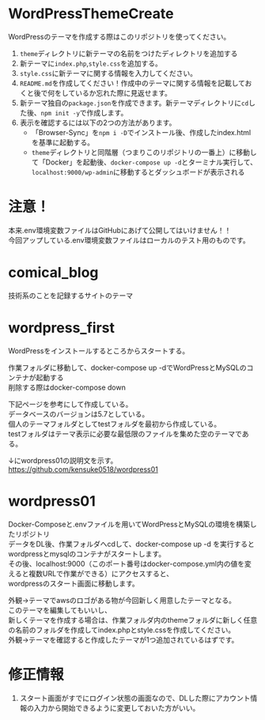 # WordPressThemeCreate
WordPressのテーマを作成する際はこのリポジトリを使ってください。  
1. `theme`ディレクトリに新テーマの名前をつけたディレクトリを追加する
2. 新テーマに`index.php`,`style.css`を追加する。
3. `style.css`に新テーマに関する情報を入力してください。
4. `README.md`を作成してください！作成中のテーマに関する情報を記載しておくと後で何をしているか忘れた際に見返せます。
4. 新テーマ独自の`package.json`を作成できます。新テーマディレクトリに`cd`した後、`npm init -y`で作成します。
5. 表示を確認するには以下の2つの方法があります。
    - 「Browser-Sync」を`npm i -D`でインストール後、作成したindex.htmlを基準に起動する。
    - `theme`ディレクトリと同階層（つまりこのリポジトリの一番上）に移動して「Docker」を起動後、`docker-compose up -d`とターミナル実行して、`localhost:9000/wp-admin`に移動するとダッシュボードが表示される
    
    
# 注意！
本来.env環境変数ファイルはGitHubにあげて公開してはいけません！！  
今回アップしている.env環境変数ファイルはローカルのテスト用のものです。
    
# comical_blog
技術系のことを記録するサイトのテーマ

# wordpress_first
WordPressをインストールするところからスタートする。  
 
作業フォルダに移動して、docker-compose up -dでWordPressとMySQLのコンテナが起動する  
削除する際はdocker-compose down  
  
下記ページを参考にして作成している。  
データベースのバージョンは5.7としている。  
個人のテーマフォルダとしてtestフォルダを最初から作成している。  
testフォルダはテーマ表示に必要な最低限のファイルを集めた空のテーマである。  
  
  
↓にwordpress01の説明文を示す。  
https://github.com/kensuke0518/wordpress01  
# wordpress01
Docker-Composeと.envファイルを用いてWordPressとMySQLの環境を構築したリポジトリ  
データをDL後、作業フォルダへcdして、docker-compose up -d を実行するとwordpressとmysqlのコンテナがスタートします。  
その後、localhost:9000（このポート番号はdocker-compose.yml内の値を変えると複数URLで作業ができる）にアクセスすると、  
wordpressのスタート画面に移動します。  
  
外観→テーマでawsのロゴがある物が今回新しく用意したテーマとなる。  
このテーマを編集してもいいし、  
新しくテーマを作成する場合は、作業フォルダ内のthemeフォルダに新しく任意の名前のフォルダを作成してindex.phpとstyle.cssを作成してください。  
外観→テーマを確認すると作成したテーマが1つ追加されているはずです。  

# 修正情報
1. スタート画面がすでにログイン状態の画面なので、DLした際にアカウント情報の入力から開始できるように変更しておいた方がいい。  
